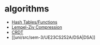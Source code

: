# algorithms

- [Hash Tables/Functions](https://piped.video/KyUTuwz_b7Q)
- [Lempel-Ziv Compression](https://piped.video/RV5aUr8sZD0)
- [CRDT](https://automerge.org/)
- [[uni/src/sem-3/UE23CS252A/DSA|DSA]]